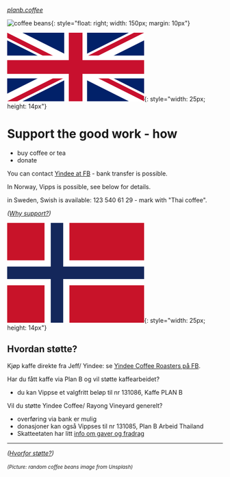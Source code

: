 
<em><smaller><a href="https://www.planb.coffee">planb.coffee</a></smaller></em>

![coffee beans](https://source.unsplash.com/all/?coffeebeans){: style="float: right; width: 150px; margin: 10px"}

![[EN]](assets/english.webp){: style="width: 25px; height: 14px"}

# Support the good work - how

* buy coffee or tea
* donate

You can contact
[Yindee at FB](https://facebook.com/YindeeTH/) - bank transfer is possible.

In Norway, Vipps is possible, see below for details.

in Sweden, Swish is available: 123 540 61 29 - mark with "Thai coffee".

*([Why support?](support-why.md))*

![[NO]](assets/norsk.png){: style="width: 25px; height: 14px"}

## Hvordan støtte?

Kjøp kaffe direkte fra Jeff/ Yindee: se [Yindee Coffee Roasters på FB](https://facebook.com/YindeeTH/).

Har du fått kaffe via Plan B og vil støtte kaffearbeidet?
  * du kan Vippse et valgfritt beløp til nr 131086, Kaffe PLAN B

Vil du støtte Yindee Coffee/ Rayong Vineyard generelt?
* overføring via bank er mulig
* donasjoner kan også Vippses til nr 131085, Plan B Arbeid Thailand
* Skatteetaten har litt [info om gaver og fradrag](https://www.skatteetaten.no/satser/gaver-til-frivillige-organisasjoner/)

---
*([Hvorfor støtte?](support-why.md))*

<em><small>(Picture: random coffee beans image from Unsplash)</small></em>
